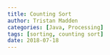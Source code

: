 ```yaml
---
title: Counting Sort
author: Tristan Madden
categories: [Java, Processing]
tags: [sorting, counting sort]
date: 2018-07-18
---
```

<script src="https://gist.github.com/Trimad/a4266755fa961aef2a5982a3cec1ca1e.js"></script>
